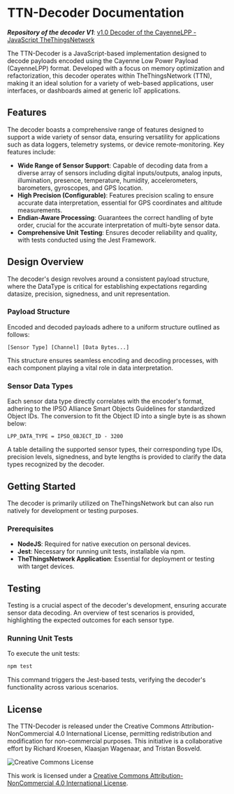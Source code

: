 # TTN-Decoder Documentation

***Repository of the decoder V1***:
[v1.0 Decoder of the CayenneLPP - JavaScript TheThingsNetwork](https://github.com/HAN-IoT-LAB/TTN-Decoder)

The TTN-Decoder is a JavaScript-based implementation designed to decode payloads encoded using the Cayenne Low Power Payload (CayenneLPP) format. Developed with a focus on memory optimization and refactorization, this decoder operates within TheThingsNetwork (TTN), making it an ideal solution for a variety of web-based applications, user interfaces, or dashboards aimed at generic IoT applications.

## Features

The decoder boasts a comprehensive range of features designed to support a wide variety of sensor data, ensuring versatility for applications such as data loggers, telemetry systems, or device remote-monitoring. Key features include:

- **Wide Range of Sensor Support**: Capable of decoding data from a diverse array of sensors including digital inputs/outputs, analog inputs, illumination, presence, temperature, humidity, accelerometers, barometers, gyroscopes, and GPS location.
- **High Precision (Configurable)**: Features precision scaling to ensure accurate data interpretation, essential for GPS coordinates and altitude measurements.
- **Endian-Aware Processing**: Guarantees the correct handling of byte order, crucial for the accurate interpretation of multi-byte sensor data.
- **Comprehensive Unit Testing**: Ensures decoder reliability and quality, with tests conducted using the Jest Framework.

## Design Overview

The decoder's design revolves around a consistent payload structure, where the DataType is critical for establishing expectations regarding datasize, precision, signedness, and unit representation.

### Payload Structure

Encoded and decoded payloads adhere to a uniform structure outlined as follows:

```
[Sensor Type] [Channel] [Data Bytes...]
```

This structure ensures seamless encoding and decoding processes, with each component playing a vital role in data interpretation.

### Sensor Data Types

Each sensor data type directly correlates with the encoder's format, adhering to the IPSO Alliance Smart Objects Guidelines for standardized Object IDs. The conversion to fit the Object ID into a single byte is as shown below:

```
LPP_DATA_TYPE = IPSO_OBJECT_ID - 3200
```

A table detailing the supported sensor types, their corresponding type IDs, precision levels, signedness, and byte lengths is provided to clarify the data types recognized by the decoder.

## Getting Started

The decoder is primarily utilized on TheThingsNetwork but can also run natively for development or testing purposes.

### Prerequisites

- **NodeJS**: Required for native execution on personal devices.
- **Jest**: Necessary for running unit tests, installable via npm.
- **TheThingsNetwork Application**: Essential for deployment or testing with target devices.

## Testing

Testing is a crucial aspect of the decoder's development, ensuring accurate sensor data decoding. An overview of test scenarios is provided, highlighting the expected outcomes for each sensor type.

### Running Unit Tests

To execute the unit tests:

```bash
npm test
```

This command triggers the Jest-based tests, verifying the decoder's functionality across various scenarios.

## License

The TTN-Decoder is released under the Creative Commons Attribution-NonCommercial 4.0 International License, permitting redistribution and modification for non-commercial purposes. This initiative is a collaborative effort by Richard Kroesen, Klaasjan Wagenaar, and Tristan Bosveld.

![Creative Commons License](https://i.creativecommons.org/l/by-nc/4.0/88x31.png)

This work is licensed under a [Creative Commons Attribution-NonCommercial 4.0 International License](http://creativecommons.org/licenses/by-nc/4.0/).